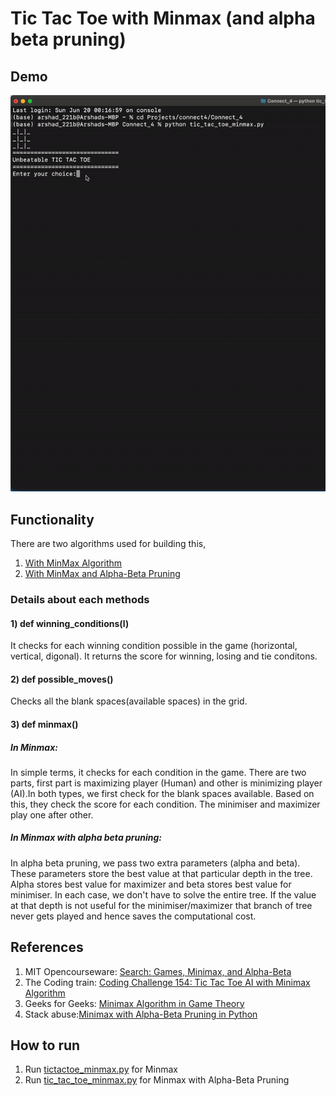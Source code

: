 # Tic Tac Toe with Minmax (and alpha beta pruning)

## Demo
![](ezgif.com-gif-maker.gif)

## Functionality
There are two algorithms used for building this, 
1) [With MinMax Algorithm](https://github.com/Arshad221b/Connect_4/blob/master/tictactoe_minmax.py)
2) [With MinMax and Alpha-Beta Pruning](https://github.com/Arshad221b/Connect_4/blob/master/tic_tac_toe_minmax.py)

### Details about each methods 
#### 1) def winning_conditions(l)
It checks for each winning condition possible in the game (horizontal, vertical, digonal). It returns the score for winning, losing and tie conditons.

#### 2) def possible_moves()
Checks all the blank spaces(available spaces) in the grid.

#### 3) def minmax()

##### In Minmax:
In simple terms, it checks for each condition in the game. There are two parts, first part is maximizing player (Human) and other is minimizing player (AI).In both types, we first check for the blank spaces available. Based on this, they check the score for each condition. The minimiser and maximizer play one after other. 

##### In Minmax with alpha beta pruning:
In alpha beta pruning, we pass two extra parameters (alpha and beta). These parameters store the best value at that particular depth in the tree. Alpha stores best value for maximizer and beta stores best value for minimiser. In each case, we don't have to solve the entire tree. If the value at that depth is not useful for the minimiser/maximizer that branch of tree never gets played and hence saves the computational cost. 

## References
1) MIT Opencourseware: [Search: Games, Minimax, and Alpha-Beta](https://youtu.be/STjW3eH0Cik)
3) The Coding train: [Coding Challenge 154: Tic Tac Toe AI with Minimax Algorithm](https://www.youtube.com/watch?v=trKjYdBASyQ)
4) Geeks for Geeks: [Minimax Algorithm in Game Theory](https://www.geeksforgeeks.org/minimax-algorithm-in-game-theory-set-4-alpha-beta-pruning/)
5) Stack abuse:[Minimax with Alpha-Beta Pruning in Python](https://stackabuse.com/minimax-and-alpha-beta-pruning-in-python)

## How to run
1) Run [tictactoe_minmax.py](https://github.com/Arshad221b/unbeatable_tic_tac_toe/blob/master/tictactoe_minmax.py) for Minmax
2) Run [tic_tac_toe_minmax.py](https://github.com/Arshad221b/unbeatable_tic_tac_toe/blob/master/tic_tac_toe_minmax.py) for Minmax with Alpha-Beta Pruning
